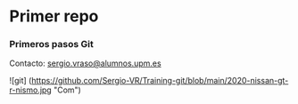 # Primer repo

### Primeros pasos Git

Contacto: sergio.vraso@alumnos.upm.es

![git] (https://github.com/Sergio-VR/Training-git/blob/main/2020-nissan-gt-r-nismo.jpg "Com")